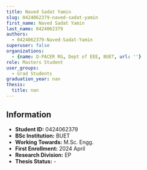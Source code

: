 ```yaml
---
title: Naved Sadat Yamin
slug: 0424062379-naved-sadat-yamin
first_name: Naved Sadat Yamin
last_name: 0424062379
authors:
  - 0424062379-Naved-Sadat-Yamin
superuser: false
organizations:
  - {name: Q-PACER RG, Dept of EEE, BUET, url: ''}
role: Masters Student
user_groups:
  - Grad Students
graduation_year: nan
thesis:
  title: nan
---
```


## Information
* **Student ID:** 0424062379
* **BSc Institution:** BUET
* **Working Towards:** M.Sc. Engg.
* **First Enrollment:** 2024 April
* **Research Division:** EP
* **Thesis Status:** -

